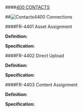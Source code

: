 ####[400 CONTACTS](https://github.com/massiveart/sulu-docs/tree/master/system-requirements/400-contacts "400 CONTACTS")

##![Contacts](https://raw.github.com/massiveart/sulu-docs/master/system-requirements/images/contacts.png)4400 Connections

####FR-4401 Asset Assignment

**Definition:**

**Specification:**

####FR-4402 Direct Upload

**Definition:**

**Specification:**

####FR-4403 Content Assignment

**Definition:**

**Specification:**